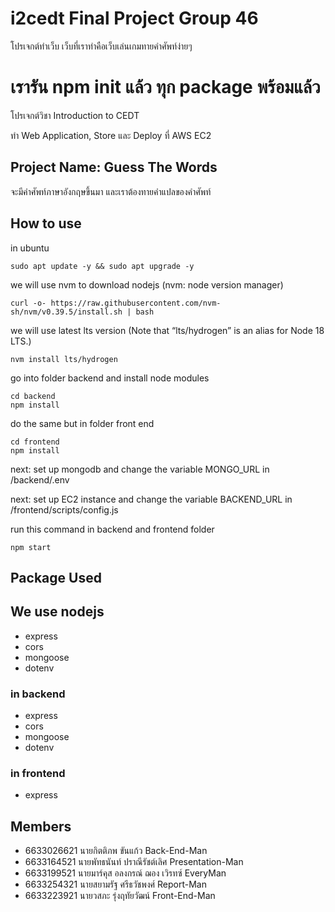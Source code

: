 # i2cedt Final Project Group 46
<p>โปรเจกต์ทำเว็บ เว็บที่เราทำคือเว็บเล่นเกมทายคำศัพท์ง่ายๆ</p>
<h1>เรารัน npm init แล้ว ทุก package พร้อมแล้ว</h1>
<p>โปรเจกต์วิชา Introduction to CEDT</p>
<p>ทำ Web Application, Store และ Deploy ที่ AWS EC2</p>

## Project Name: Guess The Words
<p>จะมีคำศัพท์ภาษาอังกฤษขึ้นมา และเราต้องทายคำแปลของคำศัพท์</p>

## How to use
in ubuntu

```
sudo apt update -y && sudo apt upgrade -y
```

we will use nvm to download nodejs (nvm: node version manager)

```
curl -o- https://raw.githubusercontent.com/nvm-sh/nvm/v0.39.5/install.sh | bash
```

we will use latest lts version  (Note that “lts/hydrogen” is an alias for Node 18 LTS.)

```
nvm install lts/hydrogen
```

go into folder backend and install node modules

```
cd backend
npm install
```

do the same but in folder front end

```
cd frontend
npm install
```

next: set up mongodb and change the variable MONGO_URL in /backend/.env

next: set up EC2 instance and change the variable BACKEND_URL in /frontend/scripts/config.js

run this command in backend and frontend folder

```
npm start
```

## Package Used

## We use nodejs
- express
- cors
- mongoose
- dotenv

### in backend
- express
- cors
- mongoose
- dotenv

### in frontend
- express

## Members
- 6633026621 นายกิตติภพ ขันแก้ว Back-End-Man
- 6633164521 นายพัทธนันท์ ปราณีรัชต์เลิศ Presentation-Man
- 6633199521 นายมาร์คุส อลงกรณ์ ฌอง เวิรทซ์ EveryMan
- 6633254321 นายสยามรัฐ ศรีธวัชพงศ์ Report-Man
- 6633223921 นายวสภะ รุ่งฤทัยวัฒน์ Front-End-Man

